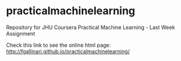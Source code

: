 # practicalmachinelearning
Repository for JHU Coursera Practical Machine Learning - Last Week Assignment

Check this link to see the online html page:
http://fgallinari.github.io/practicalmachinelearning/
